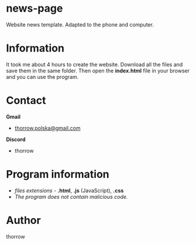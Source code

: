 # news-page
Website news template. Adapted to the phone and computer.
# Information #
It took me about 4 hours to create the website. Download all the files and save them in the same folder. Then open the **index.html** file in your browser and you can use the program.
# Contact #
**Gmail**
 - thorrow.polska@gmail.com

**Discord**
 - thorrow
# Program information #
- *files extensions* - **.html**, **.js** (JavaScript), **.css**
- *The program does not contain malicious code.*
# Author #
thorrow

